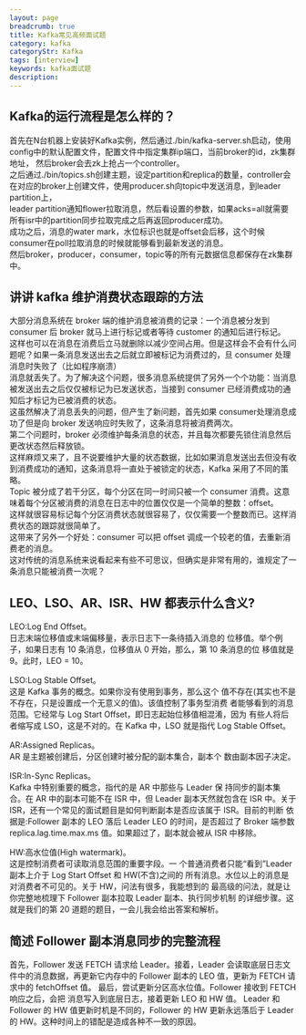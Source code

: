 ```yaml
---
layout: page
breadcrumb: true
title: Kafka常见高频面试题
category: kafka
categoryStr: Kafka
tags: [interview]
keywords: kafka面试题
description: 
---
```



## Kafka的运行流程是怎么样的？
首先在N台机器上安装好Kafka实例，然后通过./bin/kafka-server.sh启动，使用config中的默认配置文件，配置文件中指定集群ip端口，当前broker的id，zk集群地址， 然后broker会去zk上抢占一个controller。  
之后通过./bin/topics.sh创建主题，设定partition和replica的数量，controller会在对应的broker上创建文件，使用producer.sh向topic中发送消息，到leader partition上，  
leader partition通知flower拉取消息，然后看设置的参数，如果acks=all就需要所有isr中的partition同步拉取完成之后再返回producer成功。  
成功之后，消息的water mark，水位标识也就是offset会后移，这个时候consumer在poll拉取消息的时候就能够看到最新发送的消息。  
然后broker，producer，consumer，topic等的所有元数据信息都保存在zk集群中。  

## 讲讲 kafka 维护消费状态跟踪的方法
大部分消息系统在 broker 端的维护消息被消费的记录：一个消息被分发到consumer 后 broker 就马上进行标记或者等待 customer 的通知后进行标记。  
这样也可以在消息在消费后立马就删除以减少空间占用。但是这样会不会有什么问题呢？如果一条消息发送出去之后就立即被标记为消费过的，旦 consumer 处理消息时失败了（比如程序崩溃）   
消息就丢失了。为了解决这个问题，很多消息系统提供了另外一个个功能：当消息被发送出去之后仅仅被标记为已发送状态，当接到 consumer 已经消费成功的通知后才标记为已被消费的状态。   
这虽然解决了消息丢失的问题，但产生了新问题，首先如果 consumer处理消息成功了但是向 broker 发送响应时失败了，这条消息将被消费两次。  
第二个问题时，broker 必须维护每条消息的状态，并且每次都要先锁住消息然后更改状态然后释放锁。  
这样麻烦又来了，且不说要维护大量的状态数据，比如如果消息发送出去但没有收到消费成功的通知，这条消息将一直处于被锁定的状态，Kafka 采用了不同的策略。  
Topic 被分成了若干分区，每个分区在同一时间只被一个 consumer 消费。这意味着每个分区被消费的消息在日志中的位置仅仅是一个简单的整数：offset。  
这样就很容易标记每个分区消费状态就很容易了，仅仅需要一个整数而已。这样消费状态的跟踪就很简单了。  
这带来了另外一个好处：consumer 可以把 offset 调成一个较老的值，去重新消费老的消息。  
这对传统的消息系统来说看起来有些不可思议，但确实是非常有用的，谁规定了一条消息只能被消费一次呢？  


## LEO、LSO、AR、ISR、HW 都表示什么含义?

LEO:Log End Offset。  
日志末端位移值或末端偏移量，表示日志下一条待插入消息的 位移值。举个例子，如果日志有 10 条消息，位移值从 0 开始，那么，第 10 条消息的位 移值就是 9。此时，LEO = 10。

LSO:Log Stable Offset。  
这是 Kafka 事务的概念。如果你没有使用到事务，那么这个 值不存在(其实也不是不存在，只是设置成一个无意义的值)。该值控制了事务型消费 者能够看到的消息范围。它经常与 Log Start Offset，即日志起始位移值相混淆，因为 有些人将后者缩写成 LSO，这是不对的。在 Kafka 中，LSO 就是指代 Log Stable Offset。

AR:Assigned Replicas。  
AR 是主题被创建后，分区创建时被分配的副本集合，副本个 数由副本因子决定。

ISR:In-Sync Replicas。  
Kafka 中特别重要的概念，指代的是 AR 中那些与 Leader 保 持同步的副本集合。在 AR 中的副本可能不在 ISR 中，但 Leader 副本天然就包含在 ISR 中。关于 ISR，还有一个常见的面试题目是如何判断副本是否应该属于 ISR。目前的判断 依据是:Follower 副本的 LEO 落后 Leader LEO 的时间，是否超过了 Broker 端参数 replica.lag.time.max.ms 值。如果超过了，副本就会被从 ISR 中移除。

HW:高水位值(High watermark)。  
这是控制消费者可读取消息范围的重要字段。一 个普通消费者只能“看到”Leader 副本上介于 Log Start Offset 和 HW(不含)之间的 所有消息。水位以上的消息是对消费者不可见的。关于 HW，问法有很多，我能想到的 最高级的问法，就是让你完整地梳理下 Follower 副本拉取 Leader 副本、执行同步机制 的详细步骤。这就是我们的第 20 道题的题目，一会儿我会给出答案和解析。

## 简述 Follower 副本消息同步的完整流程
首先，Follower 发送 FETCH 请求给 Leader。接着，Leader 会读取底层日志文件中的消息数据，再更新它内存中的 Follower 副本的 LEO 值，更新为 FETCH 请求中的 fetchOffset 值。
最后，尝试更新分区高水位值。Follower 接收到 FETCH 响应之后，会把 消息写入到底层日志，接着更新 LEO 和 HW 值。
Leader 和 Follower 的 HW 值更新时机是不同的，Follower 的 HW 更新永远落后于 Leader 的 HW。这种时间上的错配是造成各种不一致的原因。
